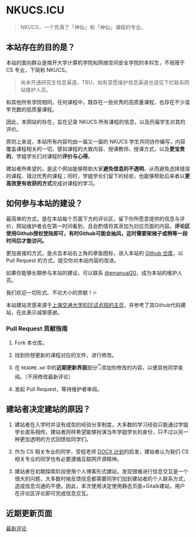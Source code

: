 # NKUCS.ICU

> NKUCS，一个充满了「神仙」和「神仙」课程的专业。

## 本站存在的目的是？

本站的面向群众是南开大学计算机学院和网络空间安全学院的本科生，不局限于 CS 专业，下简称 NKUCS。

> 尚未开通研究生信息渠道，TBU，如有意愿维护信息渠道也请见下栏联系网站维护人员。

和其他所有学院相同，任何课程中，既存在一些优秀的高质量课程，也存在不少滥竽充数的低质量课程。

因此，本网站的存在，旨在记录 NKUCS 所有课程的信息，以及历届学生对其的评价。

原则上来说，本站所有内容均由一届又一届的 NKUCS 学生共同协作编写，内容覆盖课程相关的一切，譬如课程的大致内容、授课教师、授课方式，以及**更宝贵的**，学姐学长们对课程的**评价与心得**。

建站者所希望的，是这个网站能够帮助大家**避免信息的不透明**，从而避免选择错误的课程、错过优秀的课程；同时，学姐学长们留下的经验，也能够帮助后来者以**更高效更有收获的方式**完成对课程的学习。

## 如何参与本站的建设？

最简单的方式，是在本站每个页面下方的评论区，留下你所愿意提供的信息与评价，网站维护者会在第一时间看到，且会酌情将其添加为对应页面的内容。**评论区使用Github授权登陆即可，有时Github可能会抽风，这时需要架梯子或稍等一段时间后才能访问。**

更加直接的方式，是点击本站右上角的章鱼图标，进入本站的 [Github 仓库](https://github.com/emanual20/emanual20.github.io/)，以 Pull Request 的方式，提交你对本站内容的改进。

如果你能够长期参与本站的建设，可以联系 [@emanual20](https://github.com/emanual20/)，成为本站的维护人员。

我们欢迎一切形式、不论大小的贡献！🔥

本站建站灵感来源于[上海交通大学IEEE试点班的主页](https://ieee.icu/)，并参考了其Github代码建站，在此表示诚挚感谢。

### Pull Request 贡献指南

1. Fork 本仓库。

2. 找到你想更新的课程对应的文件，进行修改。

3. 在 `README.md` 中的**近期更新界面**部分👇添加你修改的内容，以便其他同学查阅。（不用修改最新评论）

4. 发起 Pull Request，等待维护者审阅。

## 建站者决定建站的原因？

1. 建站者在入学时并没有成型的经验分享制度，大多数的学习经验只能通过学姐学长直系相传。建站者同样希望能够扮演当年学姐学长的身份，只不过以另一种更加透明的方式回馈给同学们。

2. 作为 CS 相关专业的同学，受程老师 [DOCX 计划](https://mmcheng.net/docx/)的启发，建站者认为我们 CS 相关专业的同学也有必要遵循互联网开源精神。

3. 建站者在初期探索阶段使用个人博客形式建站，发现很难进行信息交互是一个很大的问题，大多数时候反馈信息都需要同学们加到建站者的个人联系方式，造成信息沟通的不便。因此，本次使用决定使用静态页面+Gitalk建站，用户在评论区评论即可完成信息交互。

## 近期更新页面

[最新评论](/recent)
